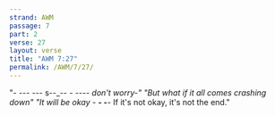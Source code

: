 ```yaml
---
strand: AWM
passage: 7
part: 2
verse: 27
layout: verse
title: "AWM 7:27"
permalink: /AWM/7/27/
---
```

"- -_-- -_-- s--_-- _-_ __---- don't worry-" "But what if it all comes crashing down_" "It will be okay -_ __- -__- If it's not okay, it's not the end."
